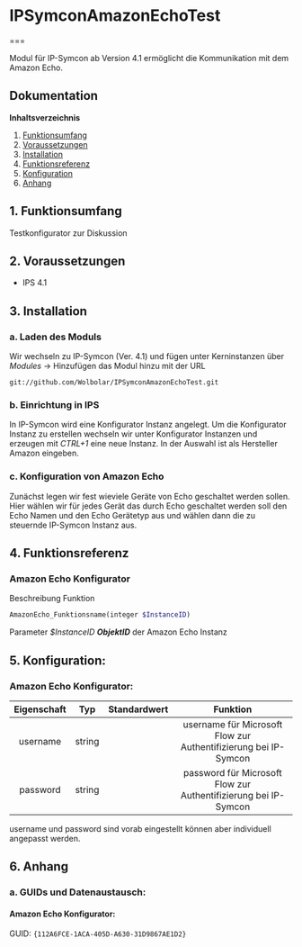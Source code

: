 # IPSymconAmazonEchoTest
===

Modul für IP-Symcon ab Version 4.1 ermöglicht die Kommunikation mit dem Amazon Echo.

## Dokumentation

**Inhaltsverzeichnis**

1. [Funktionsumfang](#1-funktionsumfang)  
2. [Voraussetzungen](#2-voraussetzungen)  
3. [Installation](#3-installation)  
4. [Funktionsreferenz](#4-funktionsreferenz)
5. [Konfiguration](#5-konfiguration)  
6. [Anhang](#6-anhang) 

## 1. Funktionsumfang

Testkonfigurator zur Diskussion

## 2. Voraussetzungen

 - IPS 4.1

## 3. Installation

### a. Laden des Moduls

 Wir wechseln zu IP-Symcon (Ver. 4.1) und fügen unter Kerninstanzen über _*Modules*_ -> Hinzufügen das Modul hinzu mit der URL
```
git://github.com/Wolbolar/IPSymconAmazonEchoTest.git
```	

### b. Einrichtung in IPS

In IP-Symcon wird eine Konfigurator Instanz angelegt. Um die Konfigurator Instanz zu erstellen wechseln wir unter Konfigurator Instanzen
und erzeugen mit *CTRL+1* eine neue Instanz. In der Auswahl ist als Hersteller Amazon eingeben.


### c. Konfiguration von Amazon Echo

Zunächst legen wir fest wieviele Geräte von Echo geschaltet werden sollen. Hier wählen wir für jedes Gerät das durch Echo geschaltet werden soll
den Echo Namen und den Echo Gerätetyp aus und wählen dann die zu steuernde IP-Symcon Instanz aus.


## 4. Funktionsreferenz

### Amazon Echo Konfigurator
 
Beschreibung Funktion
```php
AmazonEcho_Funktionsname(integer $InstanceID)
```   
Parameter _$InstanceID_ __*ObjektID*__ der Amazon Echo Instanz
  

## 5. Konfiguration:

### Amazon Echo Konfigurator:

| Eigenschaft | Typ     | Standardwert | Funktion                                                        |
| :---------: | :-----: | :----------: | :-------------------------------------------------------------: |
| username    | string  | 		       | username für Microsoft Flow zur Authentifizierung bei IP-Symcon |
| password    | string  |              | password für Microsoft Flow zur Authentifizierung bei IP-Symcon |

username und password sind vorab eingestellt können aber individuell angepasst werden.

## 6. Anhang

###  a. GUIDs und Datenaustausch:

#### Amazon Echo Konfigurator:

GUID: `{112A6FCE-1ACA-405D-A630-31D9867AE1D2}` 



